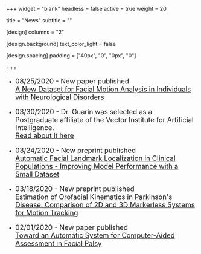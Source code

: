 +++
widget = "blank"
headless = false
active = true
weight = 20

title = "News"
subtitle = ""

[design]
  columns = "2" 

[design.background]
  text_color_light = false

[design.spacing]
  padding = ["40px", "0", "0px", "0"]

+++
* <p style="font-size:18px">08/25/2020 - New paper published </br> <a href="https://pubmed.ncbi.nlm.nih.gov/32841132/">A New Dataset for Facial Motion Analysis in Individuals with Neurological Disorders</a> </p>
* <p style="font-size:18px">03/30/2020 - Dr. Guarin was selected as a Postgraduate affiliate of the Vector Institute for Artificial Intelligence.</br> <a href="https://vectorinstitute.ai/2020/03/31/vector-institute-welcomes-new-2020-postgraduate-affiliates/">Read about it here</a></p>
* <p style="font-size:18px">03/24/2020 - New preprint published </br> <a href="https://www.researchsquare.com/article/rs-19405/v1">Automatic Facial Landmark Localization in Clinical Populations - Improving Model Performance with a Small Dataset</a> </p>
* <p style="font-size:18px">03/18/2020 - New preprint published </br> <a href="https://arxiv.org/pdf/2003.08048.pdf">Estimation of Orofacial Kinematics in Parkinson's Disease: Comparison of 2D and 3D Markerless Systems for Motion Tracking</a> </p>
* <p style="font-size:18px">02/01/2020 - New paper published </br> <a href="https://www.liebertpub.com/doi/pdfplus/10.1089/fpsam.2019.29000.gua">Toward an Automatic System for Computer-Aided Assessment in Facial Palsy</a> </p>